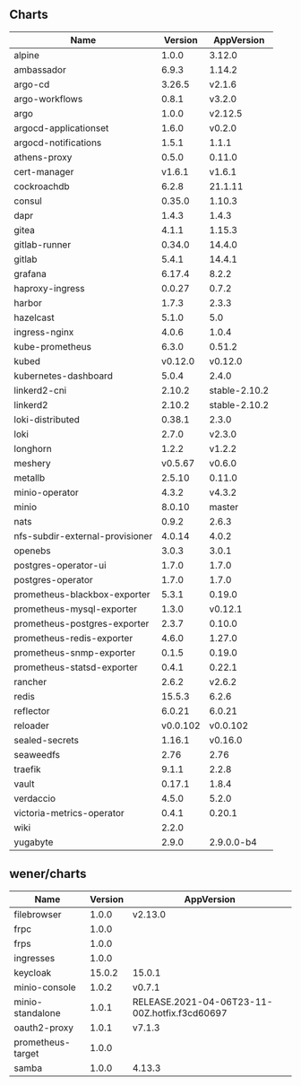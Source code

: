 ## Charts

| Name | Version | AppVersion |
|------|---------|------------|
| alpine | 1.0.0 | 3.12.0 |
| ambassador | 6.9.3 | 1.14.2 |
| argo-cd | 3.26.5 | v2.1.6 |
| argo-workflows | 0.8.1 | v3.2.0 |
| argo | 1.0.0 | v2.12.5 |
| argocd-applicationset | 1.6.0 | v0.2.0 |
| argocd-notifications | 1.5.1 | 1.1.1 |
| athens-proxy | 0.5.0 | 0.11.0 |
| cert-manager | v1.6.1 | v1.6.1 |
| cockroachdb | 6.2.8 | 21.1.11 |
| consul | 0.35.0 | 1.10.3 |
| dapr | 1.4.3 | 1.4.3 |
| gitea | 4.1.1 | 1.15.3 |
| gitlab-runner | 0.34.0 | 14.4.0 |
| gitlab | 5.4.1 | 14.4.1 |
| grafana | 6.17.4 | 8.2.2 |
| haproxy-ingress | 0.0.27 | 0.7.2 |
| harbor | 1.7.3 | 2.3.3 |
| hazelcast | 5.1.0 | 5.0 |
| ingress-nginx | 4.0.6 | 1.0.4 |
| kube-prometheus | 6.3.0 | 0.51.2 |
| kubed | v0.12.0 | v0.12.0 |
| kubernetes-dashboard | 5.0.4 | 2.4.0 |
| linkerd2-cni | 2.10.2 | stable-2.10.2 |
| linkerd2 | 2.10.2 | stable-2.10.2 |
| loki-distributed | 0.38.1 | 2.3.0 |
| loki | 2.7.0 | v2.3.0 |
| longhorn | 1.2.2 | v1.2.2 |
| meshery | v0.5.67 | v0.6.0 |
| metallb | 2.5.10 | 0.11.0 |
| minio-operator | 4.3.2 | v4.3.2 |
| minio | 8.0.10 | master |
| nats | 0.9.2 | 2.6.3 |
| nfs-subdir-external-provisioner | 4.0.14 | 4.0.2 |
| openebs | 3.0.3 | 3.0.1 |
| postgres-operator-ui | 1.7.0 | 1.7.0 |
| postgres-operator | 1.7.0 | 1.7.0 |
| prometheus-blackbox-exporter | 5.3.1 | 0.19.0 |
| prometheus-mysql-exporter | 1.3.0 | v0.12.1 |
| prometheus-postgres-exporter | 2.3.7 | 0.10.0 |
| prometheus-redis-exporter | 4.6.0 | 1.27.0 |
| prometheus-snmp-exporter | 0.1.5 | 0.19.0 |
| prometheus-statsd-exporter | 0.4.1 | 0.22.1 |
| rancher | 2.6.2 | v2.6.2 |
| redis | 15.5.3 | 6.2.6 |
| reflector | 6.0.21 | 6.0.21 |
| reloader | v0.0.102 | v0.0.102 |
| sealed-secrets | 1.16.1 | v0.16.0 |
| seaweedfs | 2.76 | 2.76 |
| traefik | 9.1.1 | 2.2.8 |
| vault | 0.17.1 | 1.8.4 |
| verdaccio | 4.5.0 | 5.2.0 |
| victoria-metrics-operator | 0.4.1 | 0.20.1 |
| wiki | 2.2.0 |  |
| yugabyte | 2.9.0 | 2.9.0.0-b4 |

## wener/charts

| Name | Version | AppVersion |
|------|---------|------------|
| filebrowser | 1.0.0 | v2.13.0 |
| frpc | 1.0.0 |  |
| frps | 1.0.0 |  |
| ingresses | 1.0.0 |  |
| keycloak | 15.0.2 | 15.0.1 |
| minio-console | 1.0.2 | v0.7.1 |
| minio-standalone | 1.0.1 | RELEASE.2021-04-06T23-11-00Z.hotfix.f3cd60697 |
| oauth2-proxy | 1.0.1 | v7.1.3 |
| prometheus-target | 1.0.0 |  |
| samba | 1.0.0 | 4.13.3 |
